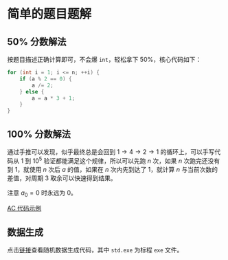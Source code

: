 # 简单的题目题解

## 50% 分数解法

按题目描述正确计算即可，不会爆 `int`，轻松拿下 50%，核心代码如下：

```c
for (int i = 1; i <= n; ++i) {
    if (a % 2 == 0) {
        a /= 2;
    } else {
        a = a * 3 + 1;
    }
}
```

## 100% 分数解法

通过手推可以发现，似乎最终总是会回到 $1\to4\to2\to1$ 的循环上，可以手写代码从 $1$ 到 $10^5$ 验证都能满足这个规律，所以可以先跑 $n$ 次，如果 $n$ 次跑完还没有到 $1$，就使用 $n$ 次后 $a$ 的值，如果在 $n$ 次内先到达了 $1$，就计算 $n$ 与当前次数的差值，对周期 $3$ 取余可以快速得到结果。

注意 $a_0=0$ 时永远为 $0$。

[AC 代码示例](https://github.com/ExRoc/CCNU-HelloWorld/blob/master/2023%E8%93%9D%E6%A1%A5%E6%9D%AF%E9%80%89%E6%8B%94%E8%B5%9B/D.%E7%AE%80%E5%8D%95%E7%9A%84%E9%A2%98%E7%9B%AE/std.c)

## 数据生成

点击[链接](https://github.com/ExRoc/CCNU-HelloWorld/blob/master/2023%E8%93%9D%E6%A1%A5%E6%9D%AF%E9%80%89%E6%8B%94%E8%B5%9B/D.%E7%AE%80%E5%8D%95%E7%9A%84%E9%A2%98%E7%9B%AE/data.cpp)查看随机数据生成代码，其中 `std.exe` 为标程 `exe` 文件。

